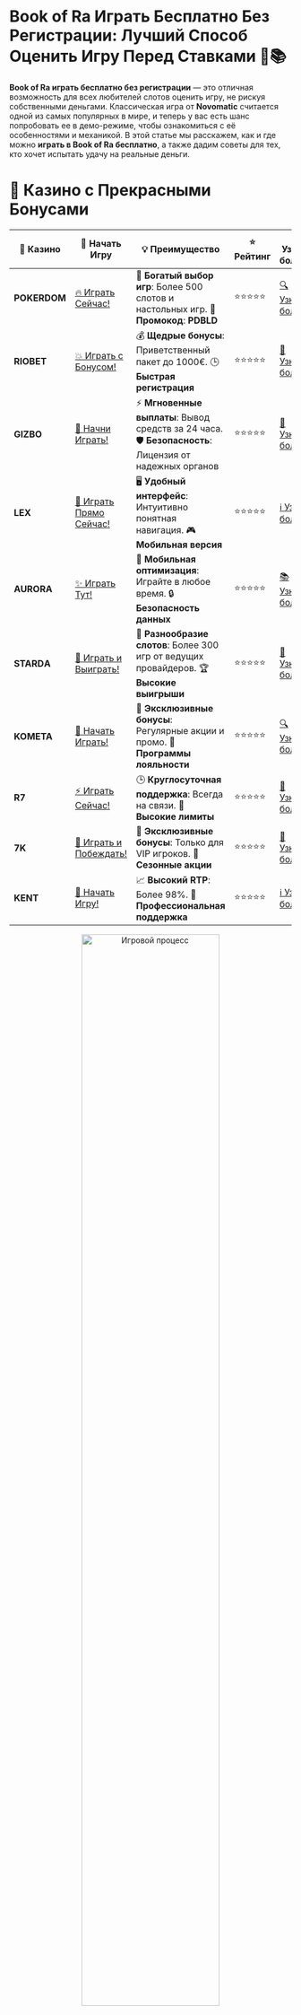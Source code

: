 # **Book of Ra Играть Бесплатно Без Регистрации: Лучший Способ Оценить Игру Перед Ставками 🎰📚**

**Book of Ra играть бесплатно без регистрации** — это отличная возможность для всех любителей слотов оценить игру, не рискуя собственными деньгами. Классическая игра от **Novomatic** считается одной из самых популярных в мире, и теперь у вас есть шанс попробовать ее в демо-режиме, чтобы ознакомиться с её особенностями и механикой. В этой статье мы расскажем, как и где можно **играть в Book of Ra бесплатно**, а также дадим советы для тех, кто хочет испытать удачу на реальные деньги.

# 🌟 Казино с Прекрасными Бонусами

| 🎲 **Казино** | 🔗 **Начать Игру** | 💡 **Преимущество** | ⭐ **Рейтинг** | 🔗 **Узнать больше** | 🆕 **Новая информация** |
|--------------|---------------------|---------------------|----------------|----------------------|-------------------------|
| **POKERDOM**  | [🔥 Играть Сейчас!](https://brandplay.link/4k77v2yx) | 🎉 **Богатый выбор игр**: Более 500 слотов и настольных игр. 🎁 **Промокод**: **PDBLD** | ⭐⭐⭐⭐⭐ | [🔍 Узнать больше](https://brandplay.link/4k77v2yx) | 🏆 **Победители турниров** получают эксклюзивные подарки! |
| **RIOBET**    | [💥 Играть с Бонусом!](https://brandplay.link/7xBLTPyj) | 💰 **Щедрые бонусы**: Приветственный пакет до 1000€. 🕒 **Быстрая регистрация** | ⭐⭐⭐⭐⭐ | [📖 Узнать больше](https://brandplay.link/7xBLTPyj) | 💬 **Поддержка 24/7** для комфортной игры в любое время! |
| **GIZBO**     | [🚀 Начни Играть!](https://brandplay.link/bprXw4YV) | ⚡ **Мгновенные выплаты**: Вывод средств за 24 часа. 🛡️ **Безопасность**: Лицензия от надежных органов | ⭐⭐⭐⭐⭐ | [📝 Узнать больше](https://brandplay.link/bprXw4YV) | 🔒 **SSL-шифрование** для максимальной безопасности данных игроков. |
| **LEX**       | [💎 Играть Прямо Сейчас!](https://brandplay.link/zW4hdDFV) | 🖥️ **Удобный интерфейс**: Интуитивно понятная навигация. 🎮 **Мобильная версия** | ⭐⭐⭐⭐⭐ | [ℹ️ Узнать больше](https://brandplay.link/zW4hdDFV) | 📱 **Поддержка всех мобильных устройств** для удобства игры в любом месте. |
| **AURORA**    | [✨ Играть Тут!](https://10trafic-stat2.com/click/668546556bcc6313411604bd/6766/13032/subaccount) | 📱 **Мобильная оптимизация**: Играйте в любое время. 🔒 **Безопасность данных** | ⭐⭐⭐⭐⭐ | [📚 Узнать больше](https://10trafic-stat2.com/click/668546556bcc6313411604bd/6766/13032/subaccount) | 🌍 **Международная лицензия** на деятельность в разных странах. |
| **STARDА**    | [🎉 Играть и Выиграть!](https://brandplay.link/fB7xwRFL) | 🎰 **Разнообразие слотов**: Более 300 игр от ведущих провайдеров. 🏆 **Высокие выигрыши** | ⭐⭐⭐⭐⭐ | [🔎 Узнать больше](https://brandplay.link/fB7xwRFL) | 🎉 **Ежемесячные турниры** с крупными призами! |
| **KOMETA**    | [🎁 Начать Играть!](https://brandplay.link/8ZymQJV8) | 🎁 **Эксклюзивные бонусы**: Регулярные акции и промо. 🔄 **Программы лояльности** | ⭐⭐⭐⭐⭐ | [🔍 Узнать больше](https://brandplay.link/8ZymQJV8) | 🌟 **Персонализированные предложения** для долгосрочных игроков. |
| **R7**        | [⚡ Играть Сейчас!](https://brandplay.link/bMd3Yjsw) | 🕒 **Круглосуточная поддержка**: Всегда на связи. 💸 **Высокие лимиты** | ⭐⭐⭐⭐⭐ | [📖 Узнать больше](https://brandplay.link/bMd3Yjsw) | 🎯 **Рейтинг игроков** для лучших участников. |
| **7K**        | [🎯 Играть и Побеждать!](https://brandplay.link/BvQyFShp) | 🌟 **Эксклюзивные бонусы**: Только для VIP игроков. 🎉 **Сезонные акции** | ⭐⭐⭐⭐⭐ | [📝 Узнать больше](https://brandplay.link/BvQyFShp) | 🥇 **Особые привилегии** для постоянных игроков. |
| **KENT**      | [🔑 Начать Игру!](https://brandplay.link/Fv2WP3js) | 📈 **Высокий RTP**: Более 98%. 💼 **Профессиональная поддержка** | ⭐⭐⭐⭐⭐ | [ℹ️ Узнать больше](https://brandplay.link/Fv2WP3js) | 💬 **Поддержка на нескольких языках** для удобства игроков. |

<div align="center"> <img src="https://i.pinimg.com/originals/1d/b3/25/1db325483acbe642c6d4e6fdd73a4988.gif" alt="Игровой процесс" width="70%"> </div>
---

# 🚀 Быстрые Выигрыши и Поддержка

| 🎲 **Казино** | 🔗 **Начать Игру** | 💡 **Преимущество** | ⭐ **Рейтинг** | 🔗 **Узнать больше** | 🆕 **Новая информация** |
|--------------|---------------------|---------------------|----------------|----------------------|-------------------------|
| **GAMA**      | [🎯 Играть Прямо Сейчас!](https://brandplay.link/j6NMKsDz) | 🔍 **Интуитивный интерфейс**: Легкость использования. 🏅 **Престижные турниры** | ⭐⭐⭐⭐☆ | [🔎 Узнать больше](https://brandplay.link/j6NMKsDz) | 🏆 **Турниры с большими призами** каждый месяц. |
| **ONION**     | [💥 Играть и Выигрывать!](https://brandplay.link/zBGRVpQ9) | 🤑 **Низкие ставки**: Идеально для начинающих. 🔄 **Быстрые выводы** | ⭐⭐⭐⭐☆ | [🔍 Узнать больше](https://brandplay.link/zBGRVpQ9) | 🎮 **Казино для новичков** с простыми правилами. |
| **ЧЕМПИОН**   | [🏅 Играть в Турнире!](https://temon-gter.cfd/go/lRq?p80412p304504pcc44t17455) | 🏅 **Лояльная программа**: Награды за активность. 🎁 **Ежемесячные бонусы** | ⭐⭐⭐⭐☆ | [📖 Узнать больше](https://temon-gter.cfd/go/lRq?p80412p304504pcc44t17455) | 🥇 **Турниры и лояльность** — каждый шаг вознаграждается. |
| **VAVADA**    | [🚀 Играть Без Ожидания!](https://vavadapartner.pro/?promo=ea5c9275-6854-4505-94fc-95ab18221945-linkb2) | 🚀 **Быстрая регистрация**: Начните играть мгновенно. 🔐 **Безопасные транзакции** | ⭐⭐⭐⭐☆ | [📝 Узнать больше](https://vavadapartner.pro/?promo=ea5c9275-6854-4505-94fc-95ab18221945-linkb2) | 🏆 **Программа для новых игроков** с бонусами за регистрацию. |
| **FRIENDS**   | [🎉 Играть и Развлекаться!](https://gofriends.mba/linkb2) | 🤝 **Социальные игры**: Играйте с друзьями. 🌐 **Мультиплатформенность** | ⭐⭐⭐⭐☆ | [ℹ️ Узнать больше](https://gofriends.mba/linkb2) | 🎮 **Играйте с друзьями** и зарабатывайте бонусы за совместные действия. |
| **1WIN**      | [⚡ Играть и Выигрывать!](https://brandplay.link/smXVpBbG) | 🏆 **Спортивные ставки**: Широкий выбор видов спорта. 💵 **Высокие коэффициенты** | ⭐⭐⭐⭐☆ | [📚 Узнать больше](https://brandplay.link/smXVpBbG) | ⚽ **Бонусы на спортивные ставки** для активных игроков. |
| **DRIP**      | [💥 Играть Сразу!](https://drp-ircp01.com/c07e6a3db) | 🌐 **Инновационные игры**: Новейшие игровые технологии. 🛡️ **Высокая безопасность** | ⭐⭐⭐⭐☆ | [🔎 Узнать больше](https://drp-ircp01.com/c07e6a3db) | 🔧 **Инновационные функции** для удобства игры. |
| **JOYCASINO** | [🎰 Играть И Побеждать!](https://rpc30.call2me.pro/?/ru/registration?apkpop=0&partner=p24970p3291217pc98f) | 🎁 **Приятные бонусы**: Ежедневные акции и подарки. 🕹️ **Разнообразие игр** | ⭐⭐⭐⭐☆ | [🔍 Узнать больше](https://rpc30.call2me.pro/?/ru/registration?apkpop=0&partner=p24970p3291217pc98f) | 🎉 **Щедрые фриспины** для новых игроков. |
| **PLAYFORTUNA** | [🔥 Играть С Бонусом!](https://fortunapromo.net/alt/playfortuna/registration?0dc4a9362a71feb7e3f165fb8e766f70) | 🎉 **Регулярные акции**: Бонусы, фриспины и многое другое. 🏅 **Турниры** | ⭐⭐⭐⭐☆ | [📚 Узнать больше](https://fortunapromo.net/alt/playfortuna/registration?0dc4a9362a71feb7e3f165fb8e766f70) | 🎯 **Выгодные предложения** на популярные игры. |
| **SYKAA**     | [💸 Играть Сейчас!](https://s-two-way.com/?source=linkb2&pid=30697) | 💸 **Доступные ставки**: Идеально для новичков. 🎁 **Щедрые бонусы** | ⭐⭐⭐⭐☆ | [🔍 Узнать больше](https://s-two-way.com/?source=linkb2&pid=30697) | 💥 **Акции с большими бонусами** для новичков и опытных игроков. |

<div align="center"> <img src="https://schaeffers-cdn.s3.amazonaws.com/images/default-source/schaeffers-cdn-images/default-images/sectors/bigstock-casino-gambling-concept-with-f-369012793.jpg?sfvrsn=493ad806_4" alt="Игровой процесс" width="70%"> </div>
---

# 💸 Казино с Привлекательными Программами Лояльности

| 🎲 **Казино** | 🔗 **Начать Игру** | 💡 **Преимущество** | ⭐ **Рейтинг** | 🔗 **Узнать больше** | 🆕 **Новая информация** |
|--------------|---------------------|---------------------|----------------|----------------------|-------------------------|
| **KOMETA**    | [🎯 Начни Играть!](https://brandplay.link/8ZymQJV8) | 🎁 **Эксклюзивные бонусы**: Регулярные акции и промо. 🔄 **Программы лояльности** | ⭐⭐⭐⭐⭐ | [🔍 Узнать больше](https://brandplay.link/8ZymQJV8) | 🌟 **Персонализированные предложения** для долгосрочных игроков. |
| **1Xslots**   | [🏅 Играть Прямо Сейчас!](https://brandplay.link/hSB1khtr) | 🎉 **Множество акций**: Еженедельные бонусы и турниры. 🛡️ **Безопасность** | ⭐⭐⭐⭐⭐ | [📚 Узнать больше](https://brandplay.link/hSB1khtr) | 🏅 **Награды за активность**: участники программы лояльности получают специальные привилегии. |
| **R7**        | [🚀 Играть Сейчас!](https://brandplay.link/bMd3Yjsw) | 🕒 **Круглосуточная поддержка**: Всегда на связи. 💸 **Высокие лимиты** | ⭐⭐⭐⭐⭐ | [📖 Узнать больше](https://brandplay.link/bMd3Yjsw) | 💬 **VIP-поддержка** для постоянных игроков с приоритетом. |

<div align="center"> <img src="https://i.pinimg.com/originals/1d/b3/25/1db325483acbe642c6d4e6fdd73a4988.gif" alt="Игровой процесс" width="70%"> </div>
---

## Почему стоит **играть в Book of Ra бесплатно без регистрации**? 🎮💸

Играть в **Book of Ra бесплатно** — это не только способ познакомиться с игрой, но и шанс освоиться с механикой, не рискуя своими деньгами. Вот несколько причин, почему стоит воспользоваться этой возможностью:

### 1. **Безопасность и комфорт** 💻🔒  
Демо-режим позволяет вам играть без регистрации и депозита, что избавляет от необходимости вводить личные данные или пополнять баланс. Это идеальный способ протестировать игру и убедиться, что она вам подходит.

### 2. **Оценка игрового процесса** 🎰💡  
Играя бесплатно, вы можете внимательно изучить все механики **Book of Ra**, понять как активируются бонусные раунды, какие символы самые выгодные, и какие стратегии могут быть полезными в процессе игры.

### 3. **Без стресса и риска** 😌💸  
В демо-режиме нет необходимости переживать о потерях. Вы можете наслаждаться игрой, не думая о финансовых потерях, что делает игровой процесс более расслабленным и веселым.

### 4. **Без депозита и регистрации** ✨🎲  
Большинство онлайн-казино и платформ предоставляют возможность играть в **Book of Ra** без регистрации и депозитов. Это значит, что вы можете сразу приступать к игре без лишних шагов.

## Как **играть в Book of Ra бесплатно без регистрации**? 🎯🎰

Процесс игры в **Book of Ra** бесплатно без регистрации — это просто и быстро. Вот несколько шагов, которые помогут вам начать:

### 1. **Выбор онлайн-казино или платформы** 🖥️🎮  
Для начала нужно выбрать сайт, который предлагает демо-режим игры **Book of Ra**. Многие онлайн-казино предлагают демо-версии популярных слотов, в том числе и этой игры. Убедитесь, что сайт имеет хорошую репутацию и не требует регистрации для доступа к демо-игре.

### 2. **Запуск демо-версии** 🎰🔄  
Как только вы выберете казино, перейдите на страницу **Book of Ra** и найдите кнопку для запуска игры в демо-режиме. Обычно это просто кнопка "Играть бесплатно" или "Демо-игра". Нажав на нее, вы попадете в слот, где можете начать игру.

### 3. **Игра без депозитов и регистрации** 💳❌  
В демо-режиме вам не нужно регистрироваться или вводить личные данные. Просто начните крутить барабаны, используя виртуальные деньги, которые предоставляются казино для тестирования.

### 4. **Изучение механики игры** 🧠🎯  
Используйте демо-режим, чтобы разобраться с базовыми правилами игры: как работают бесплатные спины, как активируются бонусные раунды и какие символы приносят максимальные выигрыши.

## Преимущества **игры в Book of Ra бесплатно** 🎉💰

1. **Тренировка навыков** 🏆  
Демо-игра — это отличный способ потренировать свои навыки и ознакомиться с игрой, прежде чем переходить к ставкам на реальные деньги. Вы сможете понять все особенности и механики **Book of Ra**, что поможет вам принимать более обоснованные решения в будущем.

2. **Безопасность и отсутствие рисков** 🔐🛡️  
Когда вы играете бесплатно, вам не нужно беспокоиться о потере денег. Это идеальный способ для новичков освоиться в слоте, не рискуя собственными средствами.

3. **Доступность игры в любое время** 🕓🎰  
Так как **игра в Book of Ra** доступна бесплатно без регистрации, вы можете играть в любое время, не тратя время на регистрацию и пополнение счета. Это делает игру более удобной и доступной.

4. **Изучение бонусных возможностей** 🎁💸  
В демо-режиме вы можете оценить все бонусные функции игры, такие как **бонусные раунды** с бесплатными спинами, которые могут привести к крупным выигрышам. Без регистрации это все доступно без ограничений.

## Как победить в **Book of Ra**? 💡🎯

Хотя **Book of Ra** — это игра на удачу, существует несколько стратегий, которые могут помочь вам увеличить ваши шансы на выигрыш:

### 1. **Играйте с умом и следите за бюджетом** 💰💡  
Важно установить пределы для своих ставок и придерживаться их. Играйте ответственно и не гонитесь за большими выигрышами.

### 2. **Изучите таблицу выплат** 📊🔍  
Знакомство с таблицей выплат поможет вам лучше понять, какие символы приносят наибольшие выигрыши и как активируются бонусные раунды. Это даст вам четкое представление о возможностях игры.

### 3. **Используйте максимальные ставки для активации бонусных функций** 💸🎯  
В **Book of Ra** бонусы могут активироваться при ставках на максимальную сумму. Если вы хотите максимизировать свой шанс на получение бесплатных спинов, не стесняйтесь делать более крупные ставки (но только в пределах вашего бюджета).

### 4. **Не забывайте про бонусные функции** 🎁🎰  
Игра имеет множество бонусных функций, таких как **дикие символы** и **бонусные раунды**. Эти функции могут значительно увеличить ваши выигрыши, так что не забывайте обращать внимание на символы, которые их активируют.

## Где можно **играть в Book of Ra бесплатно без регистрации**? 🌍🎰

Есть множество онлайн-казино и платформ, которые предлагают **игру в Book of Ra бесплатно без регистрации**. Вот несколько популярных платформ:

### 1. **Pokerdom** 🃏💎  
**Pokerdom** предлагает доступ к бесплатной версии **Book of Ra**, где вы можете оценить все особенности игры, не рискуя своими деньгами.

### 2. **Riobet** 🎰💸  
В **Riobet** также доступна демо-версия **Book of Ra**. Это отличная платформа для тех, кто хочет испытать слот перед тем, как начать играть на реальные деньги.

### 3. **Gizbo** 🏆🎉  
**Gizbo** предлагает разнообразие игровых автоматов, включая **Book of Ra**, с возможностью играть бесплатно и без регистрации.

### 4. **Starda** 🌟🎯  
На платформе **Starda** вы найдете демо-версии популярных игр, включая **Book of Ra**, которые доступны для бесплатной игры без необходимости регистрации.

## Заключение 🎰💸

**Book of Ra играть бесплатно без регистрации** — это отличный способ познакомиться с игрой и насладиться её процессом без каких-либо рисков. Попробуйте демо-режим, изучите механики, бонусные функции и стратегии, а затем переходите к игре на реальные деньги, если почувствуете, что готовы! 

---
*Играйте ответственно. Казино предназначены для лиц старше 18 лет. Убедитесь, что выбранное казино имеет лицензию и всегда читайте условия перед началом игры.*  
